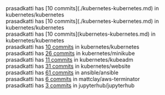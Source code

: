 <html>
<head>
<title>Prasad Katti - Open Source Contributions</title>
<meta property="og:title" content="prasadkatti - oss contributions" />
<meta property="og:type" content="website" />
<meta property="og:url" content="https://prasadkatti.github.io/" />
<meta property="og:image" content="icons8-laptop-64.png" />
</head>
<body>

<div>prasadkatti has [10 commits](./kubernetes-kubernetes.md) in kubernetes/kubernetes</div>
<div>prasadkatti has [10 commits](./kubernetes-kubernetes.md) in kubernetes/kubernetes</div>
<div>prasadkatti has [10 commits](kubernetes-kubernetes.md) in kubernetes/kubernetes</div>


<div>prasadkatti has <a href='kubernetes-kubernetes.md'>10 commits</a> in kubernetes/kubernetes</div>

<div>prasadkatti has <a href='kubernetes-minikube.md'>26 commits</a> in kubernetes/minikube</div>

<div>prasadkatti has <a href='kubernetes-kubeadm.md'>11 commits</a> in kubernetes/kubeadm</div>

<div>prasadkatti has <a href='kubernetes-website.md'>31 commits</a> in kubernetes/website</div>

<div>prasadkatti has <a href='ansible-ansible.md'>61 commits</a> in ansible/ansible</div>

<div>prasadkatti has <a href='mattclay-aws-terminator.md'>6 commits</a> in mattclay/aws-terminator</div>

<div>prasadkatti has <a href='jupyterhub-jupyterhub.md'>3 commits</a> in jupyterhub/jupyterhub</div>

</body>
</html>
